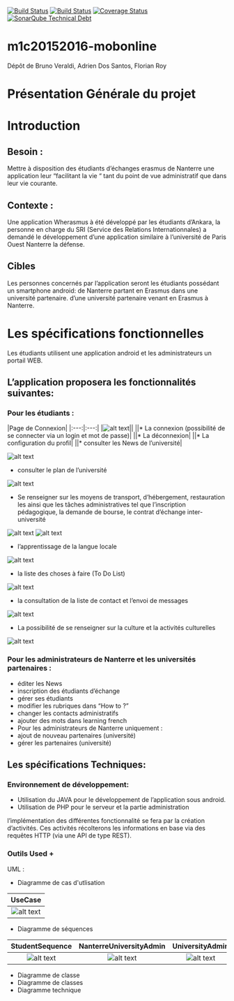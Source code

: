 [![Build Status](https://travis-ci.org/Miage-Paris-Ouest/m1c20152016-mobonline.svg?branch=master)](https://travis-ci.org/Miage-Paris-Ouest/m1c20152016-mobonline)
[![Build Status](https://www.bitrise.io/app/b8e29b159097b3aa.svg?token=-r6AHWMQwkUwy5rsRsW4Kw&branch=master)](https://www.bitrise.io/app/b8e29b159097b3aa)
[![Coverage Status](https://coveralls.io/github/Miage-Paris-Ouest/froy/badge.svg?branch=master&service=github)](https://coveralls.io/github/Miage-Paris-Ouest/froy?branch=master)
[![SonarQube Technical Debt](https://img.shields.io/badge/technical%20debt-0.0%-brightgreen.svg)](http://localhost:9000/dashboard/index/fr.uparis10.pascalpoizat:template-java-project)
# m1c20152016-mobonline
Dépôt de Bruno Veraldi, Adrien Dos Santos, Florian Roy


# Présentation Générale du projet

# Introduction

## Besoin : 
Mettre à disposition des étudiants d’échanges  erasmus de Nanterre une application leur “facilitant la vie “ tant du point de vue administratif que dans leur vie courante.


## Contexte :
Une  application Wherasmus à été développé par les étudiants d’Ankara, la personne en charge du SRI (Service des Relations Internationnales) a demandé le développement d’une application similaire à l’université de  Paris Ouest Nanterre la défense.


## Cibles
Les personnes concernés par l’application seront les étudiants possédant un smartphone android:
de Nanterre partant en Erasmus dans une université partenaire.
d’une université partenaire venant en Erasmus à Nanterre. 


# Les spécifications fonctionnelles
Les étudiants utilisent une application android et les administrateurs un portail WEB.

## L’application proposera les fonctionnalités suivantes:
### Pour les étudiants :
|Page de Connexion|
|:---:|:---:|
|![alt text](https://github.com/Miage-Paris-Ouest/m1c20152016-mobonline/blob/master//GUI/img/login.png)||
||* La connexion (possibilité de se connecter via un login et mot de passe)|
||* La déconnexion|
||* La configuration du profil|
||* consulter les News de l’université|

![alt text](https://github.com/Miage-Paris-Ouest/m1c20152016-mobonline/blob/master//GUI/img/accueil.png)

* consulter le plan de l’université

![alt text](https://github.com/Miage-Paris-Ouest/m1c20152016-mobonline/blob/master//GUI/img/map.png)

* Se renseigner sur les moyens de transport, d’hébergement, restauration les ainsi que les tâches administratives tel que l’inscription pédagogique, la demande de bourse, le contrat d’échange inter-université

![alt text](https://github.com/Miage-Paris-Ouest/m1c20152016-mobonline/blob/master//GUI/img/how%20to.png)
![alt text](https://github.com/Miage-Paris-Ouest/m1c20152016-mobonline/blob/master/GUI/img/how%20to%202.png)
 
* l’apprentissage de la langue locale

![alt text](https://github.com/Miage-Paris-Ouest/m1c20152016-mobonline/blob/master/GUI/img/learning%20french.png)

* la liste des choses à faire (To Do List)

![alt text](https://github.com/Miage-Paris-Ouest/m1c20152016-mobonline/blob/master/GUI/img/to%20do%20list.png)

* la consultation de la liste de contact et l’envoi de messages

![alt text](https://github.com/Miage-Paris-Ouest/m1c20152016-mobonline/blob/master/GUI/img/contact.png)

* La possibilité de se renseigner sur la culture et la activités culturelles

![alt text](https://github.com/Miage-Paris-Ouest/m1c20152016-mobonline/blob/master/GUI/img/culture.png)


### Pour les administrateurs de Nanterre et les universités partenaires :
* éditer les News
* inscription des étudiants d’échange
* gérer ses étudiants
* modifier les rubriques dans “How to ?”
* changer les contacts administratifs
* ajouter des mots dans learning french
* Pour les administrateurs de Nanterre uniquement :
* ajout de nouveau partenaires (université)
* gérer les partenaires (université)



## Les spécifications Techniques:


### Environnement de développement:
* Utilisation du JAVA pour le développement de l’application sous android.
* Utilisation de PHP pour le serveur et la partie administration

l’implémentation des différentes fonctionnalité se fera par la création d’activités. Ces activités récolterons les informations en base via des requêtes HTTP (via une API de type REST).

### Outils Used + 
UML : 
* Diagramme de cas d'utlisation

|UseCase|
|:---:|
|![alt text](https://github.com/Miage-Paris-Ouest/m1c20152016-mobonline/blob/master/diagrams/UseCase.png "Use case")|

* Diagramme de séquences

|StudentSequence|NanterreUniversityAdmin|UniversityAdmin|
|:---:|:---:|:---:|
|![alt text](https://github.com/Miage-Paris-Ouest/m1c20152016-mobonline/blob/master/diagrams/StudentSequence.png "StudentSequence")|![alt text](https://github.com/Miage-Paris-Ouest/m1c20152016-mobonline/blob/master/diagrams/NanterreUniversityAdmin.png "NanterreUniversityAdmin")|![alt text](https://github.com/Miage-Paris-Ouest/m1c20152016-mobonline/blob/master/diagrams/UniversityAdmin.png "UniversityAdmin")|


* Diagramme de classe
* Diagramme de classes
* Diagramme technique

